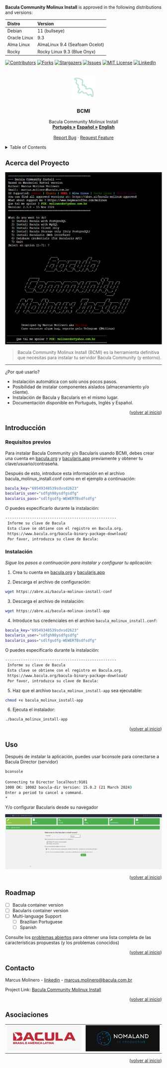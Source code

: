 **Bacula Community Molinux Install** is approved in the following distributions and versions:

| Distro       | Version                        |
|:-------------|:-------------------------------|
| Debian       | 11 (bullseye)                  |
| Oracle Linux | 9.3                            |
| Alma Linux   | AlmaLinux 9.4 (Seafoam Ocelot) |
| Rocky        | Rocky Linux 9.3 (Blue Onyx)    |

<!-- Improved compatibility of volver al inicio link: See: https://github.com/othneildrew/Best-README-Template/pull/73 -->
<a id="readme-top"></a>
<!--
*** Thanks for checking out the Best-README-Template. If you have a suggestion
*** that would make this better, please fork the repo and create a pull request
*** or simply open an issue with the tag "enhancement".
*** Don't forget to give the project a star!
*** Thanks again! Now go create something AMAZING! :D
-->

<!-- PROJECT SHIELDS -->
<!--
*** I'm using markdown "reference style" links for readability.
*** Reference links are enclosed in brackets [ ] instead of parentheses ( ).
*** See the bottom of this document for the declaration of the reference variables
*** for contributors-url, forks-url, etc. This is an optional, concise syntax you may use.
*** https://www.markdownguide.org/basic-syntax/#reference-style-links
-->
[![Contributors][contributors-shield]][contributors-url]
[![Forks][forks-shield]][forks-url]
[![Stargazers][stars-shield]][stars-url]
[![Issues][issues-shield]][issues-url]
[![MIT License][license-shield]][license-url]
[![LinkedIn][linkedin-shield]][linkedin-url]

<!-- PROJECT LOGO -->
<br />
<div align="center">
  <a href="https://github.com/othneildrew/Best-README-Template">
    <img src="./assets/icons8-morcego-96.png" alt="Logo" width="80" height="80">
  </a>

  <h3 align="center">BCMI</h3>

  <p align="center">
    Bacula Community Molinux Install
    <br />
    <a href="https://github.com/molinux/bacula_molinux_install/blob/main/README-pt_BR.md"><strong>Portugês »</strong></a>
    <a href="https://github.com/molinux/bacula_molinux_install/blob/main/README-es.md"><strong>Español »</strong></a>
    <a href="https://github.com/molinux/bacula_molinux_install/blob/main/README-en.md"><strong>English</strong></a>
    <br />
    <br />
    <a href="https://github.com/molinux/bacula_molinux_install/issues/new?labels=bug&template=bug-report---.md">Report Bug</a>
    ·
    <a href="https://github.com/molinux/bacula_molinux_install/issues/new?labels=enhancement&template=feature-request---.md">Request Feature</a>
  </p>
</div>

<!-- TABLE OF CONTENTS -->
<details>
  <summary>Table of Contents</summary>
  <ol>
    <li>
      <a href="#about-the-project">About The Project</a>
      <ul>
        <li><a href="#built-with">Built With</a></li>
      </ul>
    </li>
    <li>
      <a href="#getting-started">Getting Started</a>
      <ul>
        <li><a href="#prerequisites">Prerequisites</a></li>
        <li><a href="#installation">Installation</a></li>
      </ul>
    </li>
    <li><a href="#usage">Usage</a></li>
    <li><a href="#roadmap">Roadmap</a></li>
    <li><a href="#contributing">Contributing</a></li>
    <li><a href="#license">License</a></li>
    <li><a href="#contact">Contact</a></li>
    <li><a href="#acknowledgments">Acknowledgments</a></li>
  </ol>
</details>

<!-- ABOUT THE PROJECT -->
## Acerca del Proyecto

[![BCMI Screen Shot][product-screenshot]](https://example.com)

> Bacula Community Molinux Install (BCMI) es la herramienta definitiva que necesitas para instalar tu servidor Bacula Community (y entorno).

---

¿Por qué usarlo?

* Instalación automática con solo unos pocos pasos.
* Posibilidad de instalar componentes aislados (almacenamiento y/o cliente).
* Instalación de Bacula y Bacularis en el mismo lugar.
* Documentación disponible en Portugués, Inglés y Español.

<p align="right">(<a href="#readme-top">volver al inicio</a>)</p>

<!-- GETTING STARTED -->
## Introducción

### Requisitos previos

Para instalar Bacula Community y/o Bacularis usando BCMI, debes crear una cuenta en [bacula.org](https://www.bacula.org/bacula-binary-package-download/) y [bacularis.app](https://users.bacularis.com/user/login/) previamente y obtener tu clave/usuario/contraseña.

Después de esto, introduce esta información en el archivo bacula_molinux_install.conf como en el ejemplo a continuación:

```bash
bacula_key="69549348539sdvsd2623"
bacularis_user="sdfgh98ysdfgsdfg"
bacularis_pass="sdlfgsdfg-WEWERTBsdfsdfg"
```

O puedes especificarlo durante la instalación:

```bash
--------------------------------------------------
 Informe su clave de Bacula
 Esta clave se obtiene con el registro en Bacula.org.
 https://www.bacula.org/bacula-binary-package-download/
 Por favor, introduzca su clave de Bacula:
```

### Instalación

_Sigue los pasos a continuación para instalar y configurar tu aplicación:_

1. Crea tu cuenta en [bacula.org](https://www.bacula.org/bacula-binary-package-download/) y [bacularis.app](https://users.bacularis.com/user/login/)

2. Descarga el archivo de configuración:

```sh
wget https://abre.ai/bacula-molinux-install-conf
```

3. Descarga el archivo de instalación:

```sh
wget https://abre.ai/bacula-molinux-install-app
```

4. Introduce tus credenciales en el archivo `bacula_molinux_install.conf`:

```bash
bacula_key="69549348539sdvsd2623"
bacularis_user="sdfgh98ysdfgsdfg"
bacularis_pass="sdlfgsdfg-WEWERTBsdfsdfg"
```

O puedes especificarlo durante la instalación:

```bash
--------------------------------------------------
 Informe su clave de Bacula
 Esta clave se obtiene con el registro en Bacula.org.
 https://www.bacula.org/bacula-binary-package-download/
 Por favor, introduzca su clave de Bacula:
```

5. Haz que el archivo `bacula_molinux_install-app` sea ejecutable:

```bash
chmod +x bacula_molinux_install-app
```

6. Ejecuta el instalador:

```bash
./bacula_molinux_install-app
```

<p align="right">(<a href="#readme-top">volver al inicio</a>)</p>

<!-- USAGE EXAMPLES -->
## Uso

Después de instalar la aplicación, puedes usar bconsole para conectarse a Bacula Director (servidor)

```bash
bconsole

Connecting to Director localhost:9101
1000 OK: 10002 bacula-dir Version: 15.0.2 (21 March 2024)
Enter a period to cancel a command.
*
```

Y/o configurar Bacularis desde su navegador

[![Bacularis API Screen Shot][bacularis-api-screenshot]](https://example.com)

<p align="right">(<a href="#readme-top">volver al inicio</a>)</p>

<!-- ROADMAP -->
## Roadmap

* [ ] Bacula container version
* [ ] Bacularis container version
* [ ] Multi-language Support
  * [ ] Brazilian Portuguese
  * [ ] Spanish

Consulte los [problemas abiertos](https://github.com/molinux/bacula_molinux_install/issues) para obtener una lista completa de las características propuestas (y los problemas conocidos)

<p align="right">(<a href="#readme-top">volver al inicio</a>)</p>

<!-- CONTRIBUTING -->
<!-- ## Contributing

Contributions are what make the open source community such an amazing place to learn, inspire, and create. Any contributions you make are **greatly appreciated**.

If you have a suggestion that would make this better, please fork the repo and create a pull request. You can also simply open an issue with the tag "enhancement".
Don't forget to give the project a star! Thanks again!

1. Fork the Project
2. Create your Feature Branch (`git checkout -b feature/AmazingFeature`)
3. Commit your Changes (`git commit -m 'Add some AmazingFeature'`)
4. Push to the Branch (`git push origin feature/AmazingFeature`)
5. Open a Pull Request

<p align="right">(<a href="#readme-top">volver al inicio</a>)</p> -->

<!-- LICENSE
## License

Distributed under the MIT License. See `LICENSE.txt` for more information.

<p align="right">(<a href="#readme-top">volver al inicio</a>)</p> -->

<!-- CONTACT -->
## Contacto

Marcus Molinero - [linkedin](https://linkedin.com/in/marcus-molinero) - <marcus.molinero@bacula.com.br>

Project Link: [Bacula Community Molinux Install](https://github.com/molinux/bacula_molinux_install)

<p align="right">(<a href="#readme-top">volver al inicio</a>)</p>

## Asociaciones
<!-- <center> -->
<table>
 <tr>
        <td><a href="https://www.bacula.lat"><img src="./assets/Logo-Bacula-Brasil.jpg"></a></td>
        <td><a href="https://www.nomaland.com.br"><img src="./assets/Logo-Nomaland-2.png"></a></td>
 <tr>
</table>
 <!-- </center> -->

<p align="right">(<a href="#readme-top">volver al inicio</a>)</p>

<!-- ACKNOWLEDGMENTS -->
<!-- ## Acknowledgments

Use this space to list resources you find helpful and would like to give credit to. I've included a few of my favorites to kick things off!

* [Choose an Open Source License](https://choosealicense.com)
* [GitHub Emoji Cheat Sheet](https://www.webpagefx.com/tools/emoji-cheat-sheet)
* [Malven's Flexbox Cheatsheet](https://flexbox.malven.co/)
* [Malven's Grid Cheatsheet](https://grid.malven.co/)
* [Img Shields](https://shields.io)
* [GitHub Pages](https://pages.github.com)
* [Font Awesome](https://fontawesome.com)
* [React Icons](https://react-icons.github.io/react-icons/search)

<p align="right">(<a href="#readme-top">volver al inicio</a>)</p> -->

<!-- MARKDOWN LINKS & IMAGES -->
<!-- https://www.markdownguide.org/basic-syntax/#reference-style-links -->
[contributors-shield]: https://img.shields.io/github/contributors/othneildrew/Best-README-Template.svg?style=for-the-badge
[contributors-url]: https://github.com/othneildrew/Best-README-Template/graphs/contributors
[forks-shield]: https://img.shields.io/github/forks/othneildrew/Best-README-Template.svg?style=for-the-badge
[forks-url]: https://github.com/othneildrew/Best-README-Template/network/members
[stars-shield]: https://img.shields.io/github/stars/othneildrew/Best-README-Template.svg?style=for-the-badge
[stars-url]: https://github.com/othneildrew/Best-README-Template/stargazers
[issues-shield]: https://img.shields.io/github/issues/othneildrew/Best-README-Template.svg?style=for-the-badge
[issues-url]: https://github.com/othneildrew/Best-README-Template/issues
[license-shield]: https://img.shields.io/github/license/othneildrew/Best-README-Template.svg?style=for-the-badge
[license-url]: https://github.com/othneildrew/Best-README-Template/blob/master/LICENSE.txt
[linkedin-shield]: https://img.shields.io/badge/-LinkedIn-black.svg?style=for-the-badge&logo=linkedin&colorB=555
[linkedin-url]: https://linkedin.com/in/marcus-molinero
[product-screenshot]: assets/bcmi-001.png
[bacularis-api-screenshot]: assets/bcmi-002.png
[Next.js]: https://img.shields.io/badge/next.js-000000?style=for-the-badge&logo=nextdotjs&logoColor=white
[Next-url]: https://nextjs.org/
[React.js]: https://img.shields.io/badge/React-20232A?style=for-the-badge&logo=react&logoColor=61DAFB
[React-url]: https://reactjs.org/
[Vue.js]: https://img.shields.io/badge/Vue.js-35495E?style=for-the-badge&logo=vuedotjs&logoColor=4FC08D
[Vue-url]: https://vuejs.org/
[Angular.io]: https://img.shields.io/badge/Angular-DD0031?style=for-the-badge&logo=angular&logoColor=white
[Angular-url]: https://angular.io/
[Svelte.dev]: https://img.shields.io/badge/Svelte-4A4A55?style=for-the-badge&logo=svelte&logoColor=FF3E00
[Svelte-url]: https://svelte.dev/
[Laravel.com]: https://img.shields.io/badge/Laravel-FF2D20?style=for-the-badge&logo=laravel&logoColor=white
[Laravel-url]: https://laravel.com
[Bootstrap.com]: https://img.shields.io/badge/Bootstrap-563D7C?style=for-the-badge&logo=bootstrap&logoColor=white
[Bootstrap-url]: https://getbootstrap.com
[JQuery.com]: https://img.shields.io/badge/jQuery-0769AD?style=for-the-badge&logo=jquery&logoColor=white
[JQuery-url]: https://jquery.com
[Bash-url]: https://cdn.rawgit.com/odb/official-bash-logo/master/assets/Logos/Identity/PNG/BASH_logo-transparent-bg-color.png

